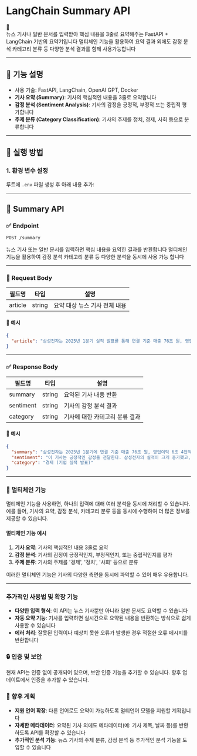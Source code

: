 
# LangChain Summary API
📄  
뉴스 기사나 일반 문서를 입력받아 핵심 내용을 3줄로 요약해주는 FastAPI + LangChain 기반의 요약기입니다
멀티체인 기능을 활용하여 요약 결과 외에도 감정 분석 카테고리 분류 등 다양한 분석 결과를 함께 사용가능합니다



---

## 🧠 기능 설명

- 사용 기술: FastAPI, LangChain, OpenAI GPT, Docker
- **기사 요약 (Summary)**: 기사의 핵심적인 내용을 3줄로 요약합니다
- **감정 분석 (Sentiment Analysis)**: 기사의 감정을 긍정적, 부정적 또는 중립적 평가합니다
- **주제 분류 (Category Classification)**: 기사의 주제를 정치, 경제, 사회 등으로 분류합니다

---

## 🚀 실행 방법

### 1. 환경 변수 설정

루트에 `.env` 파일 생성 후 아래 내용 추가:

---

## 📘 Summary API

### ✅ Endpoint

`POST /summary`

뉴스 기사 또는 일반 문서를 입력하면 핵심 내용을 요약한 결과를 반환합니다 멀티체인 기능을 활용하여 감정 분석 카테고리 분류 등 다양한 분석을 동시에 사용 가능 합니다

---

### 📝 Request Body

| 필드명  | 타입   | 설명                          |
| ------- | ------ | ----------------------------- |
| article | string | 요약 대상 뉴스 기사 전체 내용 |

#### 📌 예시

```json
{
  "article": "삼성전자는 2025년 1분기 실적 발표를 통해 연결 기준 매출 76조 원, 영업이익 6조 4천억 원을 기록했다고 16일 밝혔다. 이는 전년 동기 대비 각각 12%, 57% 증가한 수치로, 주요 사업 부문에서의 회복세와 글로벌 수요 증가가 영향을 미친 것으로 분석된다. 특히 반도체 부문은 고부가가치 메모리 수요가 살아나며 전체 실적 개선을 주도했다. DDR5, HBM3 등 차세대 제품의 공급 확대와 함께, AI 연산에 최적화된 솔루션 개발도 실적 견인에 일조했다.\n\n스마트폰을 포함한 MX(Mobile eXperience) 부문 역시 프리미엄 모델의 판매 호조에 힘입어 견조한 실적을 이어갔다. 갤럭시 S24 시리즈는 출시 한 달 만에 글로벌 판매량 1천만 대를 돌파하며 AI 기능을 강조한 전략이 시장에서 긍정적인 반응을 얻었다는 평가다.\n\n디스플레이 부문은 OLED 수요 증가와 중국 시장 내 점유율 확대가 주요 성과로 꼽힌다. 특히 폴더블 디스플레이의 기술 완성도가 높아지면서 주요 스마트폰 제조사의 채택이 증가한 것이 주효했다.\n\n삼성전자는 향후 전략에 대해 \"AI 반도체, 차세대 메모리, 시스템 반도체 등 핵심 기술 분야에 대한 선제적 투자와 글로벌 협력을 확대해 나갈 것\"이라며 \"친환경 경영과 지속 가능한 공급망 강화도 병행할 계획\"이라고 밝혔다. 또, R&D 예산도 전년 대비 15% 이상 확대 편성하여 기술 리더십 확보에 총력을 기울일 방침이다.\n\n한편, 업계 전문가들은 삼성전자의 이번 실적에 대해 \"전반적인 시장 회복과 함께 기술 중심 전략이 본격적으로 성과를 내기 시작한 시기\"라며 \"2025년 하반기 이후 AI 반도체와 서버 메모리 수요 본격화에 따른 추가 성장 가능성이 높다\"고 전망했다."
}
```

---

### ✅ Response Body

| 필드명  | 타입   | 설명                          |
| ------- | ------ | ----------------------------- |
| summary | string | 요약된 기사 내용 반환         |
| sentiment | string | 기사의 감정 분석 결과           |
| category  | string | 기사에 대한 카테고리 분류 결과 |

#### 📌 예시

```json
{
  "summary": "삼성전자는 2025년 1분기에 연결 기준 매출 76조 원, 영업이익 6조 4천억 원을 기록하여 전년 대비 각각 12%, 57% 증가한 실적을 발표했다. 반도체와 스마트폰 부문의 호조 판매로 실적을 견인했으며, OLED 수요와 폴더블 디스플레이 기술 완성도 향상으로 디스플레이 부문도 성과를 거뒀다. 삼성전자는 향후 AI 반도체, 차세대 메모리, 시스템 반도체 등 핵심 기술 분야에 대한 투자와 글로벌 협력을 강화할 계획이다.",
  "sentiment": "이 기사는 긍정적인 감정을 전달한다. 삼성전자의 실적이 크게 증가했고, 기술 중심의 전략이 긍정적인 평가를 받았다.",
  "category": "경제 (기업 실적 발표)"
}
```

---

### 🌟 멀티체인 기능

멀티체인 기능을 사용하면, 하나의 입력에 대해 여러 분석을 동시에 처리할 수 있습니다. 예를 들어, 기사의 요약, 감정 분석, 카테고리 분류 등을 동시에 수행하여 더 많은 정보를 제공할 수 있습니다.

#### 멀티체인 기능 예시

1. **기사 요약**: 기사의 핵심적인 내용 3줄로 요약
2. **감정 분석**: 기사의 감정이 긍정적인지, 부정적인지, 또는 중립적인지를 평가
3. **주제 분류**: 기사의 주제를 '경제', '정치', '사회' 등으로 분류

이러한 멀티체인 기능은 기사의 다양한 측면을 동시에 파악할 수 있어 매우 유용합니다.

---

### 추가적인 사용법 및 확장 기능

- **다양한 입력 형식**: 이 API는 뉴스 기사뿐만 아니라 일반 문서도 요약할 수 있습니다
- **자동 요약 기능**: 기사를 입력하면 실시간으로 요약된 내용을 반환하는 방식으로 쉽게 사용할 수 있습니다
- **에러 처리**: 잘못된 입력이나 예상치 못한 오류가 발생한 경우 적절한 오류 메시지를 반환합니다

### 🔒 인증 및 보안

현재 API는 인증 없이 공개되어 있으며, 보안 인증 기능을 추가할 수 있습니다. 향후 업데이트에서 인증을 추가할 수 있습니다.

### 🚀 향후 계획

- **지원 언어 확장**: 다른 언어로도 요약이 가능하도록 멀티언어 모델을 지원할 계획입니다
- **자세한 메타데이터**: 요약된 기사 외에도 메타데이터(예: 기사 제목, 날짜 등)를 반환하도록 API를 확장할 수 있습니다
- **추가적인 분석 기능**: 뉴스 기사의 주제 분류, 감정 분석 등 추가적인 분석 기능을 도입할 수 있습니다

